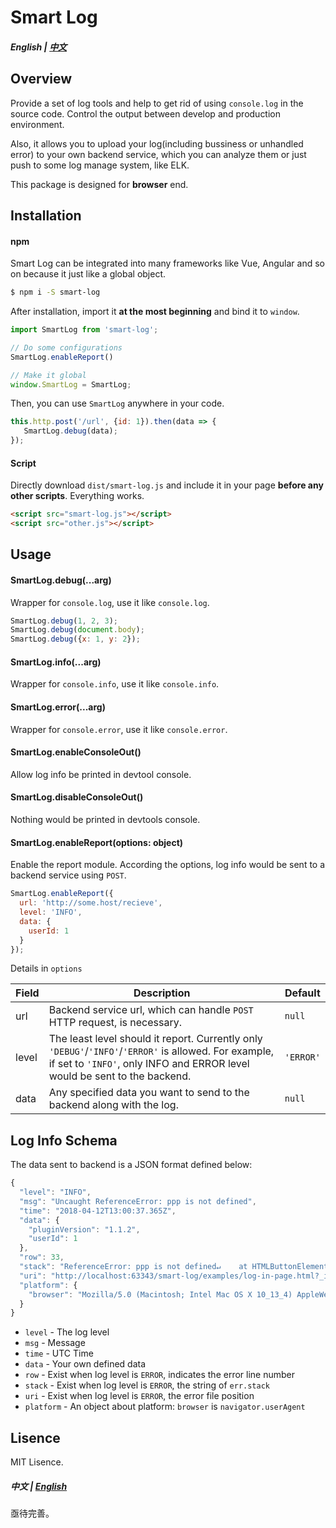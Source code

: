# Smart Log

##### English | <a href="#chinese">中文</a><a id="english"></a>

## Overview

Provide a set of log tools and help to get rid of using `console.log` in the source code. Control the output between develop and production environment.

Also, it allows you to upload your log(including bussiness or unhandled error) to your own backend service, which you can analyze them or just push to some log manage system, like ELK.

This package is designed for **browser** end.

## Installation

#### npm

Smart Log can be integrated into many frameworks like Vue, Angular and so on because it just like a global object.

```bash
$ npm i -S smart-log
```

After installation, import it **at the most beginning** and bind it to `window`.

```javascript
import SmartLog from 'smart-log';

// Do some configurations
SmartLog.enableReport()

// Make it global
window.SmartLog = SmartLog;
```

Then, you can use `SmartLog` anywhere in your code.

```javascript
this.http.post('/url', {id: 1}).then(data => {
   SmartLog.debug(data); 
});
```

#### Script

Directly download `dist/smart-log.js` and include it in your page **before any other scripts**. Everything works.

```html
<script src="smart-log.js"></script>
<script src="other.js"></script>
```

## Usage

#### SmartLog.debug(...arg)

Wrapper for `console.log`, use it like `console.log`.

```javascript
SmartLog.debug(1, 2, 3);
SmartLog.debug(document.body);
SmartLog.debug({x: 1, y: 2});
```

#### SmartLog.info(...arg)

Wrapper for `console.info`, use it like `console.info`.

#### SmartLog.error(...arg)

Wrapper for `console.error`, use it like `console.error`.

#### SmartLog.enableConsoleOut()

Allow log info be printed in devtool console.

#### SmartLog.disableConsoleOut()

Nothing would be printed in devtools console.

#### SmartLog.enableReport(options: object)

Enable the report module. According the options, log info would be sent to a backend service using `POST`.

```javascript
SmartLog.enableReport({
  url: 'http://some.host/recieve',
  level: 'INFO',
  data: {
    userId: 1
  }
});
```

Details in `options`

| Field | Description                                                  | Default   |
| ----- | ------------------------------------------------------------ | --------- |
| url   | Backend service url, which can handle `POST` HTTP request, is necessary. | `null`    |
| level | The least level should it report. Currently only `'DEBUG'`/`'INFO'`/`'ERROR'` is allowed. For example, if set to `'INFO'`, only INFO and ERROR level would be sent to the backend. | `'ERROR'` |
| data  | Any specified data you want to send to the backend along with the log. | `null`    |

## Log Info Schema

The data sent to backend is a JSON format defined below:

```javascript
{
  "level": "INFO",
  "msg": "Uncaught ReferenceError: ppp is not defined",
  "time": "2018-04-12T13:00:37.365Z",
  "data": {
    "pluginVersion": "1.1.2",
    "userId": 1
  },
  "row": 33,
  "stack": "ReferenceError: ppp is not defined↵    at HTMLButtonElement.document ...",
  "uri": "http://localhost:63343/smart-log/examples/log-in-page.html?_ijt=9osog379isnpgj3tma19scjusk",
  "platform": {
    "browser": "Mozilla/5.0 (Macintosh; Intel Mac OS X 10_13_4) AppleWebKit/537.36 (KHTML, like Gecko) Chrome/65.0.3325.181 Safari/537.36"
  }
}
```

- `level` - The log level
- `msg` - Message
- `time` - UTC Time
- `data` - Your own defined data
- `row` - Exist when log level is `ERROR`, indicates the error line number
- `stack` - Exist when log level is `ERROR`, the string of `err.stack`
- `uri` - Exist when log level is `ERROR`, the error file position
- `platform` - An object about platform: `browser` is `navigator.userAgent`

## Lisence

MIT Lisence.

##### 中文 | <a href="#english">English</a><a id="chinese"></a>

亟待完善。